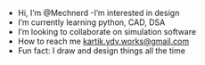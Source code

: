 - Hi, I’m @Mechnerd
-I’m interested in design
- I’m currently learning python, CAD, DSA
- I’m looking to collaborate on simulation software
- How to reach me kartik.ydv.works@gmail.com
- Fun fact: I draw and design things all the time
<!---
Mechnerd/Mechnerd is a ✨ special ✨ repository because its `README.md` (this file) appears on your GitHub profile.
You can click the Preview link to take a look at your changes.
--->
